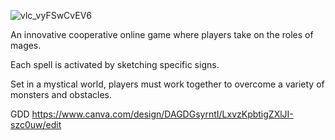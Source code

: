 ![vlc_vyFSwCvEV6](https://github.com/tt-thammawat/aMage/assets/155699388/35663fe4-d13a-47ff-bed7-286d08a68257)

An innovative cooperative online game where players take on the roles of mages. 

Each spell is activated by sketching specific signs.

Set in a mystical world, players must work together to overcome a variety of monsters and obstacles.

GDD
https://www.canva.com/design/DAGDGsyrntI/LxvzKpbtigZXlJI-szc0uw/edit
